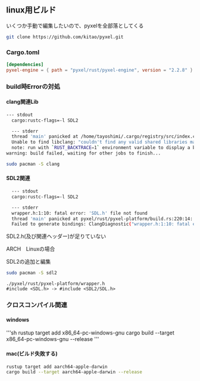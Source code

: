 ## linux用ビルド

いくつか手動で編集したいので、pyxelを全部落としてくる

```sh
git clone https://github.com/kitao/pyxel.git
```

### Cargo.toml

```toml
[dependencies]
pyxel-engine = { path = "pyxel/rust/pyxel-engine", version = "2.2.8" }
```

### build時Errorの対処

#### clang関連Lib

```sh
--- stdout
  cargo:rustc-flags=-l SDL2

  --- stderr
  thread 'main' panicked at /home/tayoshimi/.cargo/registry/src/index.crates.io-6f17d22bba15001f/bindgen-0.71.1/lib.rs:604:27:
  Unable to find libclang: "couldn't find any valid shared libraries matching: ['libclang.so', 'libclang-*.so', 'libclang.so.*', 'libclang-*.so.*'], set the `LIBCLANG_PATH` environment variable to a path where one of these files can be found (invalid: [])"
  note: run with `RUST_BACKTRACE=1` environment variable to display a backtrace
warning: build failed, waiting for other jobs to finish...
```

```sh
sudo pacman -S clang
```

#### SDL2関連

```sh
  --- stdout
  cargo:rustc-flags=-l SDL2

  --- stderr
  wrapper.h:1:10: fatal error: 'SDL.h' file not found
  thread 'main' panicked at pyxel/rust/pyxel-platform/build.rs:220:14:
  Failed to generate bindings: ClangDiagnostic("wrapper.h:1:10: fatal error: 'SDL.h' file not found\n")
```

SDL2.h(及び関連ヘッダー)が足りていない

ARCH　Linuxの場合

SDL2の追加と編集

```sh
sudo pacman -S sdl2
```

```
./pyxel/rust/pyxel-platform/wrapper.h
#include <SDL.h> -> #include <SDL2/SDL.h>
```

### クロスコンパイル関連

#### windows

'''sh
rustup target add x86_64-pc-windows-gnu
cargo build --target x86_64-pc-windows-gnu --release
'''

#### mac(ビルド失敗する)

```sh
rustup target add aarch64-apple-darwin
cargo build --target aarch64-apple-darwin --release
```